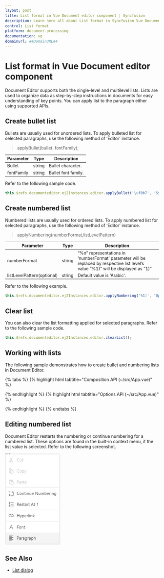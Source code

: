 ```yaml
---
layout: post
title: List format in Vue Document editor component | Syncfusion
description: Learn here all about List format in Syncfusion Vue Document editor component of Syncfusion Essential JS 2 and more.
control: List format 
platform: document-processing
documentation: ug
domainurl: ##DomainURL##
---
```


# List format in Vue Document editor component

Document Editor supports both the single-level and multilevel lists. Lists are used to organize data as step-by-step instructions in documents for easy understanding of key points. You can apply list to the paragraph either using supported APIs.

## Create bullet list

Bullets are usually used for unordered lists. To apply bulleted list for selected paragraphs, use the following method of ‘Editor’ instance.

> applyBullet(bullet, fontFamily);

| Parameter  | Type   | Description         |
| ---------- | ------ | ------------------- |
| Bullet     | string | Bullet character.   |
| fontFamily | string | Bullet font family. |

Refer to the following sample code.

```ts
this.$refs.documenteditor.ej2Instances.editor.applyBullet('\uf0b7', 'Symbol');
```

## Create numbered list

Numbered lists are usually used for ordered lists. To apply numbered list for selected paragraphs, use the following method of ‘Editor’ instance.

> applyNumbering(numberFormat,listLevelPattern)

| Parameter                  | Type   | Description                                                                                                                        |
| -------------------------- | ------ | ---------------------------------------------------------------------------------------------------------------------------------- |
| numberFormat               | string | “%n” representations in ‘numberFormat’ parameter will be replaced by respective list level’s value.“%1)” will be displayed as “1)” |
| listLevelPattern(optional) | string | Default value is 'Arabic'.                                                                                                         |

Refer to the following example.

```ts
this.$refs.documenteditor.ej2Instances.editor.applyNumbering('%1)', 'UpRoman');
```

## Clear list

You can also clear the list formatting applied for selected paragraphs. Refer to the following sample code.

```ts
this.$refs.documenteditor.ej2Instances.editor.clearList();
```

## Working with lists

The following sample demonstrates how to create bullet and numbering lists in Document Editor.

{% tabs %}
{% highlight html tabtitle="Composition API (~/src/App.vue)" %}

<template>
  <div style="width:100%;height:330px">
    <div>
      <ejs-toolbar v-bind:clicked='toolbarButtonClick'>
        <e-items>
          <e-item prefixIcon="e-de-ctnr-bullets e-icons" tooltipText="Bullets" id="Bullets"></e-item>
          <e-item prefixIcon="e-de-ctnr-numbering e-icons" tooltipText="Numbering" id="Numbering"></e-item>
          <e-item text="Clear" id="clearlist" tooltipText="Clear List"></e-item>
        </e-items>
      </ejs-toolbar>
    </div>
    <ejs-documenteditor ref="documenteditor" :enableSelection='true' :isReadOnly='false' :enableEditor='true'
      :enableEditorHistory='true' :enableSfdtExport='true' height="370px" style="width: 100%;"></ejs-documenteditor>
  </div>
</template>
<script setup>
import { DocumentEditorComponent as EjsDocumenteditor, Selection, Editor, SfdtExport, EditorHistory } from '@syncfusion/ej2-vue-documenteditor';
import { ToolbarComponent as EjsToolbar } from "@syncfusion/ej2-vue-navigations";
import { provide } from 'vue';

provide('DocumentEditor', [SfdtExport, EditorHistory, Selection, Editor])

const toolbarButtonClick = function (args) {
  switch (args.item.id) {
    case 'Bullets':
      //To create bullet list
      this.$refs.documenteditor.ej2Instances.editor.applyBullet('\uf0b7', 'Symbol');
      break;
    case 'Numbering':
      //To create numbering list
      this.$refs.documenteditor.ej2Instances.editor.applyNumbering('%1)', 'UpRoman');
      break;
    case 'clearlist':
      //To clear list
      this.$refs.documenteditor.ej2Instances.editor.clearList();
      break;
  }
}

</script>
<style>
@import "../node_modules/@syncfusion/ej2-vue-documenteditor/styles/material.css";
</style>

{% endhighlight %}
{% highlight html tabtitle="Options API (~/src/App.vue)" %}

<template>
  <div style="width:100%;height:330px">
    <div>
      <ejs-toolbar v-bind:clicked='toolbarButtonClick'>
        <e-items>
          <e-item prefixIcon="e-de-ctnr-bullets e-icons" tooltipText="Bullets" id="Bullets"></e-item>
          <e-item prefixIcon="e-de-ctnr-numbering e-icons" tooltipText="Numbering" id="Numbering"></e-item>
          <e-item text="Clear" id="clearlist" tooltipText="Clear List"></e-item>
        </e-items>
      </ejs-toolbar>
    </div>
    <ejs-documenteditor ref="documenteditor" :enableSelection='true' :isReadOnly='false' :enableEditor='true'
      :enableEditorHistory='true' :enableSfdtExport='true' height="370px" style="width: 100%;"></ejs-documenteditor>
  </div>
</template>
<script>
import { DocumentEditorComponent, Selection, Editor, SfdtExport, EditorHistory } from '@syncfusion/ej2-vue-documenteditor';
import { ToolbarComponent } from "@syncfusion/ej2-vue-navigations";

export default {
  components: {
    'ejs-documenteditor': DocumentEditorComponent,
    'ejs-toolbar': ToolbarComponent
  },
  data: function () {
    return {
    };
  },
  provide: {
    DocumentEditor: [SfdtExport, EditorHistory, Selection, Editor]
  },
  methods: {
    toolbarButtonClick: function (args) {
      switch (args.item.id) {
        case 'Bullets':
          //To create bullet list
          this.$refs.documenteditor.ej2Instances.editor.applyBullet('\uf0b7', 'Symbol');
          break;
        case 'Numbering':
          //To create numbering list
          this.$refs.documenteditor.ej2Instances.editor.applyNumbering('%1)', 'UpRoman');
          break;
        case 'clearlist':
          //To clear list
          this.$refs.documenteditor.ej2Instances.editor.clearList();
          break;
      }
    }
  }
}
</script>
<style>
@import "../node_modules/@syncfusion/ej2-vue-documenteditor/styles/material.css";
</style>

{% endhighlight %}
{% endtabs %}

## Editing numbered list

Document Editor restarts the numbering or continue numbering for a numbered list. These options are found in the built-in context menu, if the list value is selected. Refer to the following screenshot.

![Image](images/list.png)

## See Also

* [List dialog](./dialog#list-dialog)